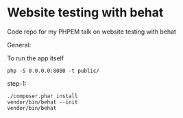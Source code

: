 Website testing with behat
==========================

Code repo for my PHPEM talk on website testing with behat

General:

To run the app itself

```
php -S 0.0.0.0:8080 -t public/
```

step-1:

```
./composer.phar install
vendor/bin/behat --init
vendor/bin/behat
```
